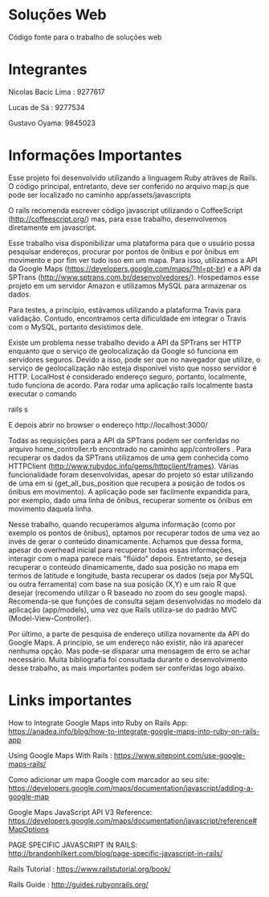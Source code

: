 
# Soluções Web
Código fonte para o trabalho de soluções web 

# Integrantes
Nicolas Bacic Lima : 9277617

Lucas de Sá : 9277534

Gustavo Oyama: 9845023

# Informações Importantes
Esse projeto foi desenvolvido utilizando a linguagem Ruby atráves de Rails. O código principal, entretanto, deve ser conferido no arquivo map.js que pode ser localizado no caminho app/assets/javascripts

O rails recomenda escrever código javascript utilizando o CoffeeScript (http://coffeescript.org/) mas, para esse trabalho, desenvolvemos diretamente em javascript.

Esse trabalho visa disponibilizar uma plataforma para que o usuário possa pesquisar endereços, procurar por pontos de ônibus e por ônibus em movimento e por fim ver tudo isso em um mapa. Para isso, utilizamos a API da Google Maps (https://developers.google.com/maps/?hl=pt-br) e a API da SPTrans (http://www.sptrans.com.br/desenvolvedores/). Hospedamos esse projeto em um servidor Amazon e utilizamos MySQL para armazenar os dados. 

Para testes, a princípio, estávamos utilizando a plataforma Travis para validação. Contudo, encontramos certa dificuldade em integrar o Travis com o MySQL, portanto desistimos dele.

Existe um problema nesse trabalho devido a API da SPTrans ser HTTP enquanto que o serviço de geolocalização da Google só funciona em servidores seguros. Devido a isso, pode ser que no navegador que utilize, o serviço de geolocalização não esteja disponível visto que nosso servidor é HTTP. LocalHost é considerado endereço seguro, portanto, localmente, tudo funciona de acordo. Para rodar uma aplicação rails localmente basta executar o comando

rails s

E depois abrir no browser o endereço http://localhost:3000/ 

Todas as requisições para a API da SPTrans podem ser conferidas no arquivo home_controller.rb encontrado no caminho app/controllers . Para recuperar os dados da SPTrans utilizamos de uma gem conhecida como HTTPClient (http://www.rubydoc.info/gems/httpclient/frames). Várias funcionalidade foram desenvolvidas, apesar do projeto só estar utilizando de uma em si (get_all_bus_position que recupera a posição de todos os ônibus em movimento). A aplicação pode ser facilmente expandida para, por exemplo, dado uma linha de ônibus, recuperar somente os ônibus em movimento daquela linha.

Nesse trabalho, quando recuperamos alguma informação (como por exemplo os pontos de ônibus), optamos por recuperar todos de uma vez ao invés de gerar o conteúdo dinamicamente. Achamos que dessa forma, apesar do overhead inicial para recuperar todas essas informações, interagir com o mapa parece mais "flúido" depois. Entretanto, se deseja recuperar o conteúdo dinamicamente, dado sua posição no mapa em termos de latitude e longitude, basta recuperar os dados (seja por MySQL ou outra ferramenta) com base na sua posição (X,Y) e um raio R que desejar (recomendo utilizar o R baseado no zoom do seu google maps). Recomenda-se que funções de consulta sejam desenvolvidas no modelo da aplicação (app/models), uma vez que Rails utiliza-se do padrão MVC (Model-View-Controller).

Por último, a parte de pesquisa de endereço utiliza novamente da API do Google Maps. A princípio, se um endereço não existir, não irá aparecer nenhuma opção. Mas pode-se disparar uma mensagem de erro se achar necessário. Muita bibliografia foi consultada durante o desenvolvimento desse trabalho, as mais importantes podem ser conferidas logo abaixo.

# Links importantes
How to Integrate Google Maps into Ruby on Rails App: https://anadea.info/blog/how-to-integrate-google-maps-into-ruby-on-rails-app

Using Google Maps With Rails : https://www.sitepoint.com/use-google-maps-rails/

Como adicionar um mapa Google com marcador ao seu site: https://developers.google.com/maps/documentation/javascript/adding-a-google-map

Google Maps JavaScript API V3 Reference: https://developers.google.com/maps/documentation/javascript/reference#MapOptions

PAGE SPECIFIC JAVASCRIPT IN RAILS: http://brandonhilkert.com/blog/page-specific-javascript-in-rails/

Rails Tutorial : https://www.railstutorial.org/book/

Rails Guide : http://guides.rubyonrails.org/

